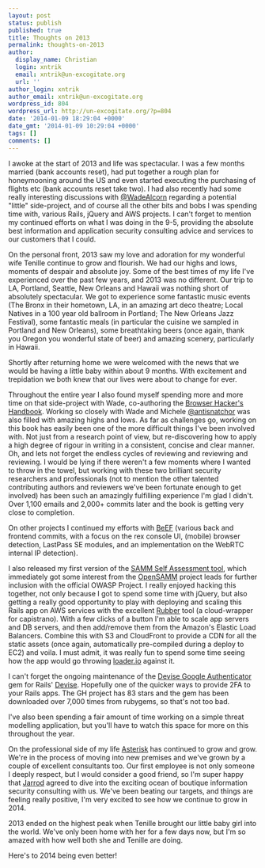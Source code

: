 ```yaml
---
layout: post
status: publish
published: true
title: Thoughts on 2013
permalink: thoughts-on-2013
author:
  display_name: Christian
  login: xntrik
  email: xntrik@un-excogitate.org
  url: ''
author_login: xntrik
author_email: xntrik@un-excogitate.org
wordpress_id: 804
wordpress_url: http://un-excogitate.org/?p=804
date: '2014-01-09 18:29:04 +0000'
date_gmt: '2014-01-09 10:29:04 +0000'
tags: []
comments: []
---
```

<p>I awoke at the start of 2013 and life was spectacular. I was a few months married (bank accounts reset), had put together a rough plan for honeymooning around the US and even started executing the purchasing of flights etc (bank accounts reset take two). I had also recently had some really interesting discussions with <a href="https://twitter.com/wadealcorn">@WadeAlcorn</a> regarding a potential "little" side-project, and of course all the other bits and bobs I was spending time with, various Rails, jQuery and AWS projects. I can't forget to mention my continued efforts on what I was doing in the 9-5, providing the absolute best information and application security consulting advice and services to our customers that I could.</p>
<p>On the personal front, 2013 saw my love and adoration for my wonderful wife Tenille continue to grow and flourish. We had our highs and lows, moments of despair and absolute joy. Some of the best times of my life I've experienced over the past few years, and 2013 was no different. Our trip to LA, Portland, Seattle, New Orleans and Hawaii was nothing short of absolutely spectacular. We got to experience some fantastic music events (The Bronx in their hometown, LA, in an amazing art deco theatre; Local Natives in a 100 year old ballroom in Portland; The New Orleans Jazz Festival), some fantastic meals (in particular the cuisine we sampled in Portland and New Orleans), some breathtaking beers (once again, thank you Oregon you wonderful state of beer) and amazing scenery, particularly in Hawaii. </p>
<p>Shortly after returning home we were welcomed with the news that we would be having a little baby within about 9 months. With excitement and trepidation we both knew that our lives were about to change for ever.</p>
<p>Throughout the entire year I also found myself spending more and more time on that side-project with Wade, co-authoring the <a href="http://www.amazon.com/Browser-Hackers-Handbook-Wade-Alcorn/dp/1118662091">Browser Hacker's Handbook</a>. Working so closely with Wade and Michele <a href="https://twitter.com/antisnatchor">@antisnatchor</a> was also filled with amazing highs and lows. As far as challenges go, working on this book has easily been one of the more difficult things I've been involved with. Not just from a research point of view, but re-discovering how to apply a high degree of rigour in writing in a consistent, concise and clear manner. Oh, and lets not forget the endless cycles of reviewing and reviewing and reviewing. I would be lying if there weren't a few moments where I wanted to throw in the towel, but working with these two brilliant security researchers and professionals (not to mention the other talented contributing authors and reviewers we've been fortunate enough to get involved) has been such an amazingly fulfilling experience I'm glad I didn't. Over 1,100 emails and 2,000+ commits later and the book is getting very close to completion.</p>
<p>On other projects I continued my efforts with <a href="http://www.beefproject.com">BeEF</a> (various back and frontend commits, with a focus on the rex console UI, (mobile) browser detection, LastPass SE modules, and an implementation on the WebRTC internal IP detection).</p>
<p>I also released my first version of the <a href="http://labs.asteriskinfosec.com.au/samm-self-assessment-tool/">SAMM Self Assessment tool</a>, which immediately got some interest from the <a href="http://www.opensamm.org/">OpenSAMM</a> project leads for further inclusion with the official OWASP Project. I really enjoyed hacking this together, not only because I got to spend some time with jQuery, but also getting a really good opportunity to play with deploying and scaling this Rails app on AWS services with the excellent <a href="https://github.com/rubber/rubber">Rubber</a> tool (a cloud-wrapper for capistrano). With a few clicks of a button I'm able to scale app servers and DB servers, and then add/remove them from the Amazon's Elastic Load Balancers. Combine this with S3 and CloudFront to provide a CDN for all the static assets (once again, automatically pre-compiled during a deploy to EC2) and voila. I must admit, it was really fun to spend some time seeing how the app would go throwing <a href="http://loader.io/">loader.io</a> against it.</p>
<p>I can't forget the ongoing maintenance of the <a href="https://github.com/AsteriskLabs/devise_google_authenticator">Devise Google Authenticator</a> gem for Rails' <a href="https://github.com/plataformatec/devise">Devise</a>. Hopefully one of the quicker ways to provide 2FA to your Rails apps. The GH project has 83 stars and the gem has been downloaded over 7,000 times from rubygems, so that's not too bad.</p>
<p>I've also been spending a fair amount of time working on a simple threat modelling application, but you'll have to watch this space for more on this throughout the year.</p>
<p>On the professional side of my life <a href="http://www.asteriskinfosec.com.au">Asterisk</a> has continued to grow and grow. We're in the process of moving into new premises and we've grown by a couple of excellent consultants too. Our first employee is not only someone I deeply respect, but I would consider a good friend, so I'm super happy that <a href="https://twitter.com/jrod_burns">Jarrod</a> agreed to dive into the exciting ocean of boutique information security consulting with us. We've been beating our targets, and things are feeling really positive, I'm very excited to see how we continue to grow in 2014.</p>
<p>2013 ended on the highest peak when Tenille brought our little baby girl into the world. We've only been home with her for a few days now, but I'm so amazed with how well both she and Tenille are doing.</p>
<p>Here's to 2014 being even better!</p>
